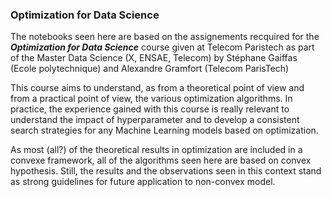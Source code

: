 ### Optimization for Data Science

The notebooks seen here are based on the assignements recquired for the **_Optimization for Data Science_** course given at Telecom Paristech as part of the Master Data Science (X, ENSAE, Telecom) by Stéphane Gaiffas (Ecole polytechnique) and Alexandre Gramfort (Telecom ParisTech) 

This course aims to understand, as from a theoretical point of view and from a practical point of view, the various optimization algorithms. In practice, the experience gained with this course is really relevant to understand the impact of hyperparameter and to develop a consistent search strategies for any Machine Learning models based on optimization. 

As most (all?) of the theoretical  results in optimization are included in a convexe framework, all of the algorithms seen here are based on convex hypothesis. Still, the results and the observations seen in this context stand as strong guidelines for future application to non-convex model.
